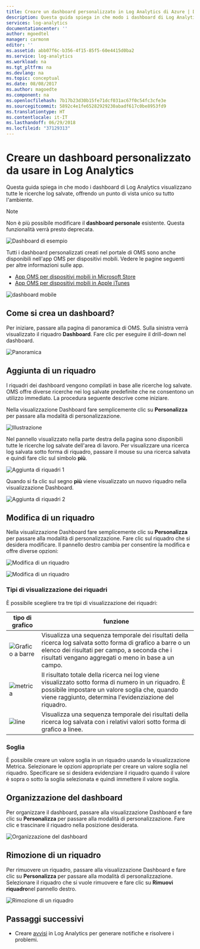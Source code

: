 ```yaml
---
title: Creare un dashboard personalizzato in Log Analytics di Azure | Documentazione Microsoft
description: Questa guida spiega in che modo i dashboard di Log Analytics visualizzano tutte le ricerche log salvate, offrendo un punto di vista unico su tutto l'ambiente.
services: log-analytics
documentationcenter: ''
author: mgoedtel
manager: carmonm
editor: ''
ms.assetid: abb07f6c-b356-4f15-85f5-60e4415d0ba2
ms.service: log-analytics
ms.workload: na
ms.tgt_pltfrm: na
ms.devlang: na
ms.topic: conceptual
ms.date: 08/08/2017
ms.author: magoedte
ms.component: na
ms.openlocfilehash: 7b17b23d30b15fe71dcf031ac67f0c54fc3cfe3e
ms.sourcegitcommit: 5892c4e1fe65282929230abadf617c0be8953fd9
ms.translationtype: HT
ms.contentlocale: it-IT
ms.lasthandoff: 06/29/2018
ms.locfileid: "37129313"
---
```

# <a name="create-a-custom-dashboard-for-use-in-log-analytics"></a>Creare un dashboard personalizzato da usare in Log Analytics

Questa guida spiega in che modo i dashboard di Log Analytics visualizzano tutte le ricerche log salvate, offrendo un punto di vista unico su tutto l'ambiente.

>[!NOTE]
> Non è più possibile modificare il **dashboard personale** esistente. Questa funzionalità verrà presto deprecata.

![Dashboard di esempio](./media/log-analytics-dashboards/oms-dashboards-example-dash.png)

Tutti i dashboard personalizzati creati nel portale di OMS sono anche disponibili nell'app OMS per dispositivi mobili. Vedere le pagine seguenti per altre informazioni sulle app.

* [App OMS per dispositivi mobili in Microsoft Store](http://www.windowsphone.com/store/app/operational-insights/4823b935-83ce-466c-82bb-bd0a3f58d865)
* [App OMS per dispositivi mobili in Apple iTunes](https://itunes.apple.com/app/microsoft-operations-management/id1042424859?mt=8)

![dashboard mobile](./media/log-analytics-dashboards/oms-search-mobile.png)

## <a name="how-do-i-create-my-dashboard"></a>Come si crea un dashboard?
Per iniziare, passare alla pagina di panoramica di OMS. Sulla sinistra verrà visualizzato il riquadro **Dashboard**. Fare clic per eseguire il drill-down nel dashboard.

![Panoramica](./media/log-analytics-dashboards/oms-dashboards-overview.png)

## <a name="adding-a-tile"></a>Aggiunta di un riquadro
I riquadri dei dashboard vengono compilati in base alle ricerche log salvate. OMS offre diverse ricerche nei log salvate predefinite che ne consentono un utilizzo immediato. La procedura seguente descrive come iniziare.

Nella visualizzazione Dashboard fare semplicemente clic su **Personalizza** per passare alla modalità di personalizzazione.

![Illustrazione](./media/log-analytics-dashboards/oms-dashboards-pictorial01.png)

 Nel pannello visualizzato nella parte destra della pagina sono disponibili tutte le ricerche log salvate dell'area di lavoro. Per visualizzare una ricerca log salvata sotto forma di riquadro, passare il mouse su una ricerca salvata e quindi fare clic sul simbolo **più**.

![Aggiunta di riquadri 1](./media/log-analytics-dashboards/oms-dashboards-pictorial02.png)

Quando si fa clic sul segno **più** viene visualizzato un nuovo riquadro nella visualizzazione Dashboard.

![Aggiunta di riquadri 2](./media/log-analytics-dashboards/oms-dashboards-pictorial03.png)

## <a name="edit-a-tile"></a>Modifica di un riquadro
Nella visualizzazione Dashboard fare semplicemente clic su **Personalizza** per passare alla modalità di personalizzazione. Fare clic sul riquadro che si desidera modificare. Il pannello destro cambia per consentire la modifica e offre diverse opzioni:

![Modifica di un riquadro](./media/log-analytics-dashboards/oms-dashboards-pictorial04.png)

![Modifica di un riquadro](./media/log-analytics-dashboards/oms-dashboards-pictorial05.png)

### <a name="tile-visualizations"></a>Tipi di visualizzazione dei riquadri
È possibile scegliere tra tre tipi di visualizzazione dei riquadri:

| tipo di grafico | funzione |
| --- | --- |
| ![Grafico a barre](./media/log-analytics-dashboards/oms-dashboards-bar-chart.png) |Visualizza una sequenza temporale dei risultati della ricerca log salvata sotto forma di grafico a barre o un elenco dei risultati per campo, a seconda che i risultati vengano aggregati o meno in base a un campo. |
| ![metrica](./media/log-analytics-dashboards/oms-dashboards-metric.png) |Il risultato totale della ricerca nei log viene visualizzato sotto forma di numero in un riquadro. È possibile impostare un valore soglia che, quando viene raggiunto, determina l'evidenziazione del riquadro. |
| ![line](./media/log-analytics-dashboards/oms-dashboards-line.png) |Visualizza una sequenza temporale dei risultati della ricerca log salvata con i relativi valori sotto forma di grafico a linee. |

### <a name="threshold"></a>Soglia
È possibile creare un valore soglia in un riquadro usando la visualizzazione Metrica. Selezionare le opzioni appropriate per creare un valore soglia nel riquadro. Specificare se si desidera evidenziare il riquadro quando il valore è sopra o sotto la soglia selezionata e quindi immettere il valore soglia.

## <a name="organizing-the-dashboard"></a>Organizzazione del dashboard
Per organizzare il dashboard, passare alla visualizzazione Dashboard e fare clic su **Personalizza** per passare alla modalità di personalizzazione. Fare clic e trascinare il riquadro nella posizione desiderata.

![Organizzazione del dashboard](./media/log-analytics-dashboards/oms-dashboards-organize.png)

## <a name="remove-a-tile"></a>Rimozione di un riquadro
Per rimuovere un riquadro, passare alla visualizzazione Dashboard e fare clic su **Personalizza** per passare alla modalità di personalizzazione. Selezionare il riquadro che si vuole rimuovere e fare clic su **Rimuovi riquadro**nel pannello destro.

![Rimozione di un riquadro](./media/log-analytics-dashboards/oms-dashboards-remove-tile.png)

## <a name="next-steps"></a>Passaggi successivi
* Creare [avvisi](log-analytics-alerts.md) in Log Analytics per generare notifiche e risolvere i problemi.
